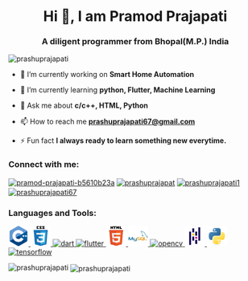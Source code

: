 <h1 align="center">Hi 👋, I am Pramod Prajapati</h1>
<h3 align="center">A diligent programmer from Bhopal(M.P.) India</h3>

<p align="left"> <img src="https://komarev.com/ghpvc/?username=prashuprajapati&label=Profile%20views&color=0e75b6&style=flat" alt="prashuprajapati" /> </p>

- 🔭 I’m currently working on **Smart Home Automation**

- 🌱 I’m currently learning **python, Flutter, Machine Learning**

- 💬 Ask me about **c/c++, HTML, Python**

- 📫 How to reach me **prashuprajapati67@gmail.com**

- ⚡ Fun fact **I always ready to learn something new everytime.**

<h3 align="left">Connect with me:</h3>
<p align="left">
<a href="https://linkedin.com/in/pramod-prajapati-b5610b23a" target="blank"><img align="center" src="https://raw.githubusercontent.com/rahuldkjain/github-profile-readme-generator/master/src/images/icons/Social/linked-in-alt.svg" alt="pramod-prajapati-b5610b23a" height="30" width="40" /></a>
<a href="https://www.codechef.com/users/prashuprajapat" target="blank"><img align="center" src="https://cdn.jsdelivr.net/npm/simple-icons@3.1.0/icons/codechef.svg" alt="prashuprajapat" height="30" width="40" /></a>
<a href="https://www.hackerrank.com/prashuprajapati1" target="blank"><img align="center" src="https://raw.githubusercontent.com/rahuldkjain/github-profile-readme-generator/master/src/images/icons/Social/hackerrank.svg" alt="prashuprajapati1" height="30" width="40" /></a>
<a href="https://auth.geeksforgeeks.org/user/prashuprajapati67" target="blank"><img align="center" src="https://raw.githubusercontent.com/rahuldkjain/github-profile-readme-generator/master/src/images/icons/Social/geeks-for-geeks.svg" alt="prashuprajapati67" height="30" width="40" /></a>
</p>

<h3 align="left">Languages and Tools:</h3>
<p align="left"> <a href="https://www.w3schools.com/cpp/" target="_blank" rel="noreferrer"> <img src="https://raw.githubusercontent.com/devicons/devicon/master/icons/cplusplus/cplusplus-original.svg" alt="cplusplus" width="40" height="40"/> </a> <a href="https://www.w3schools.com/css/" target="_blank" rel="noreferrer"> <img src="https://raw.githubusercontent.com/devicons/devicon/master/icons/css3/css3-original-wordmark.svg" alt="css3" width="40" height="40"/> </a> <a href="https://dart.dev" target="_blank" rel="noreferrer"> <img src="https://www.vectorlogo.zone/logos/dartlang/dartlang-icon.svg" alt="dart" width="40" height="40"/> </a> <a href="https://flutter.dev" target="_blank" rel="noreferrer"> <img src="https://www.vectorlogo.zone/logos/flutterio/flutterio-icon.svg" alt="flutter" width="40" height="40"/> </a> <a href="https://www.w3.org/html/" target="_blank" rel="noreferrer"> <img src="https://raw.githubusercontent.com/devicons/devicon/master/icons/html5/html5-original-wordmark.svg" alt="html5" width="40" height="40"/> </a> <a href="https://www.mysql.com/" target="_blank" rel="noreferrer"> <img src="https://raw.githubusercontent.com/devicons/devicon/master/icons/mysql/mysql-original-wordmark.svg" alt="mysql" width="40" height="40"/> </a> <a href="https://opencv.org/" target="_blank" rel="noreferrer"> <img src="https://www.vectorlogo.zone/logos/opencv/opencv-icon.svg" alt="opencv" width="40" height="40"/> </a> <a href="https://pandas.pydata.org/" target="_blank" rel="noreferrer"> <img src="https://raw.githubusercontent.com/devicons/devicon/2ae2a900d2f041da66e950e4d48052658d850630/icons/pandas/pandas-original.svg" alt="pandas" width="40" height="40"/> </a> <a href="https://www.python.org" target="_blank" rel="noreferrer"> <img src="https://raw.githubusercontent.com/devicons/devicon/master/icons/python/python-original.svg" alt="python" width="40" height="40"/> </a> <a href="https://www.tensorflow.org" target="_blank" rel="noreferrer"> <img src="https://www.vectorlogo.zone/logos/tensorflow/tensorflow-icon.svg" alt="tensorflow" width="40" height="40"/> </a> </p>

<p><img align="left" src="https://github-readme-stats.vercel.app/api/top-langs?username=prashuprajapati&show_icons=true&locale=en&layout=compact" alt="prashuprajapati" /></p>

<p>&nbsp;<img align="center" src="https://github-readme-stats.vercel.app/api?username=prashuprajapati&show_icons=true&locale=en" alt="prashuprajapati" /></p>
